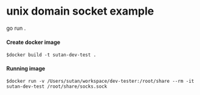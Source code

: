 # unix domain socket example

go run .

#### Create docker image
`$docker build -t sutan-dev-test .`

#### Running image
`$docker run -v /Users/sutan/workspace/dev-tester:/root/share --rm -it sutan-dev-test /root/share/socks.sock`
